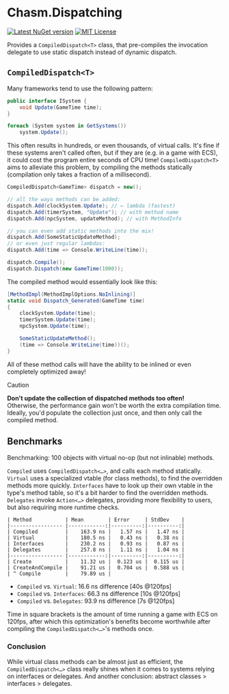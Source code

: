 # Chasm.Dispatching

[![Latest NuGet version](https://img.shields.io/nuget/v/Chasm.Dispatching)](https://www.nuget.org/packages/Chasm.Dispatching/)
[![MIT License](https://img.shields.io/github/license/Chasmical/Chasm)](../LICENSE)

Provides a `CompiledDispatch<T>` class, that pre-compiles the invocation delegate to use static dispatch instead of dynamic dispatch.



## `CompiledDispatch<T>`

Many frameworks tend to use the following pattern:

```csharp
public interface ISystem {
    void Update(GameTime time);
}

foreach (System system in GetSystems())
    system.Update();
```

This often results in hundreds, or even thousands, of virtual calls. It's fine if these systems aren't called often, but if they are (e.g. in a game with ECS), it could cost the program entire seconds of CPU time! `CompiledDispatch<T>` aims to alleviate this problem, by compiling the methods statically (compilation only takes a fraction of a millisecond).

```csharp
CompiledDispatch<GameTime> dispatch = new();

// all the ways methods can be added:
dispatch.Add(clockSystem.Update); // ← lambda (fastest)
dispatch.Add(timerSystem, "Update"); // with method name
dispatch.Add(npcSystem, updateMethod); // with MethodInfo

// you can even add static methods into the mix!
dispatch.Add(SomeStaticUpdateMethod);
// or even just regular lambdas:
dispatch.Add(time => Console.WriteLine(time));

dispatch.Compile();
dispatch.Dispatch(new GameTime(1000));
```

The compiled method would essentially look like this:

```csharp
[MethodImpl(MethodImplOptions.NoInlining)]
static void Dispatch_Generated(GameTime time)
{
    clockSystem.Update(time);
    timerSystem.Update(time);
    npcSystem.Update(time);

    SomeStaticUpdateMethod();
    (time => Console.WriteLine(time))();
}
```

All of these method calls will have the ability to be inlined or even completely optimized away!

> [!CAUTION]
>
> **Don't update the collection of dispatched methods too often!**  
> Otherwise, the performance gain won't be worth the extra compilation time.  
> Ideally, you'd populate the collection just once, and then only call the compiled method.



## Benchmarks

Benchmarking: 100 objects with virtual no-op (but not inlinable) methods.

`Compiled` uses `CompiledDispatch<…>`, and calls each method statically. `Virtual` uses a specialized vtable (for class methods), to find the overridden methods more quickly. `Interfaces` have to look up their own vtable in the type's method table, so it's a bit harder to find the overridden methods. `Delegates` invoke `Action<…>` delegates, providing more flexibility to users, but also requiring more runtime checks.

```
| Method           | Mean        | Error     | StdDev    |
|----------------- |------------:|----------:|----------:|
| Compiled         |    163.9 ns |   1.57 ns |   1.47 ns |
| Virtual          |    180.5 ns |   0.43 ns |   0.38 ns |
| Interfaces       |    230.2 ns |   0.93 ns |   0.87 ns |
| Delegates        |    257.8 ns |   1.11 ns |   1.04 ns |
|----------------- |------------:|----------:|----------:|
| Create           |    11.32 us |  0.123 us |  0.115 us |
| CreateAndCompile |    91.21 us |  0.704 us |  0.588 us |
| ^ Compile        |    79.89 us |
```

- `Compiled` vs. `Virtual`: 16.6 ns difference [40s @120fps]
- `Compiled` vs. `Interfaces`: 66.3 ns difference [10s @120fps]
- `Compiled` vs. `Delegates`: 93.9 ns difference [7s @120fps]

Time in square brackets is the amount of time running a game with ECS on 120fps, after which this optimization's benefits become worthwhile after compiling the `CompiledDispatch<…>`'s methods once.

### Conclusion

While virtual class methods can be almost just as efficient, the `CompiledDispatch<…>` class really shines when it comes to systems relying on interfaces or delegates. And another conclusion: abstract classes > interfaces > delegates.


